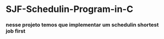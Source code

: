 # SJF-Schedulin-Program-in-C

### nesse projeto temos que implementar um schedulin shortest job first 
